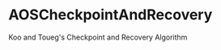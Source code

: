 AOSCheckpointAndRecovery
========================

Koo and Toueg's Checkpoint and Recovery Algorithm
